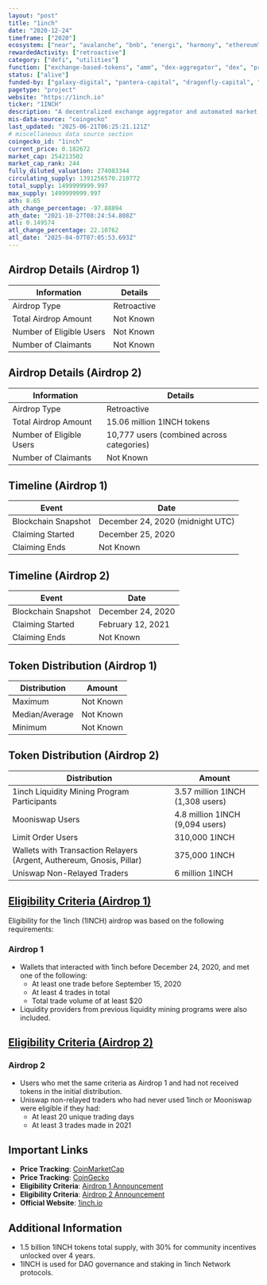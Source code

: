 ```yaml
---
layout: "post"
title: "1inch"
date: "2020-12-24"
timeframe: ["2020"]
ecosystem: ["near", "avalanche", "bnb", "energi", "harmony", "ethereum", "polygon"]
rewardedActivity: ["retroactive"]
category: ["defi", "utilities"]
function: ["exchange-based-tokens", "amm", "dex-aggregator", "dex", "protocol", "decentralized-finance"]
status: ["alive"]
funded-by: ["galaxy-digital", "pantera-capital", "dragonfly-capital", "ftx", "blockchain-capital", "alameda-research", "yzi-labs"]
pagetype: "project"
website: "https://1inch.io"
ticker: "1INCH"
description: "A decentralized exchange aggregator and automated market maker (AMM) that sources liquidity from various exchanges to offer users the best swap rates."
mis-data-source: "coingecko"
last_updated: "2025-06-21T06:25:21.121Z"
# miscellaneous data source section
coingecko_id: "1inch"
current_price: 0.182672
market_cap: 254213502
market_cap_rank: 244
fully_diluted_valuation: 274083344
circulating_supply: 1391256570.210772
total_supply: 1499999999.997
max_supply: 1499999999.997
ath: 8.65
ath_change_percentage: -97.88894
ath_date: "2021-10-27T08:24:54.808Z"
atl: 0.149574
atl_change_percentage: 22.10762
atl_date: "2025-04-07T07:05:53.693Z"
---
```


## Airdrop Details (Airdrop 1)

| Information              | Details     |
| ------------------------ | ----------- |
| Airdrop Type             | Retroactive |
| Total Airdrop Amount     | Not Known   |
| Number of Eligible Users | Not Known   |
| Number of Claimants      | Not Known   |

## Airdrop Details (Airdrop 2)

| Information              | Details                                   |
| ------------------------ | ----------------------------------------- |
| Airdrop Type             | Retroactive                               |
| Total Airdrop Amount     | 15.06 million 1INCH tokens                |
| Number of Eligible Users | 10,777 users (combined across categories) |
| Number of Claimants      | Not Known                                 |

## Timeline (Airdrop 1)

| Event               | Date                             |
| ------------------- | -------------------------------- |
| Blockchain Snapshot | December 24, 2020 (midnight UTC) |
| Claiming Started    | December 25, 2020                |
| Claiming Ends       | Not Known                        |

## Timeline (Airdrop 2)

| Event               | Date              |
| ------------------- | ----------------- |
| Blockchain Snapshot | December 24, 2020 |
| Claiming Started    | February 12, 2021 |
| Claiming Ends       | Not Known         |

## Token Distribution (Airdrop 1)

| Distribution   | Amount    |
| -------------- | --------- |
| Maximum        | Not Known |
| Median/Average | Not Known |
| Minimum        | Not Known |

## Token Distribution (Airdrop 2)

| Distribution                                                          | Amount                           |
| --------------------------------------------------------------------- | -------------------------------- |
| 1inch Liquidity Mining Program Participants                           | 3.57 million 1INCH (1,308 users) |
| Mooniswap Users                                                       | 4.8 million 1INCH (9,094 users)  |
| Limit Order Users                                                     | 310,000 1INCH                    |
| Wallets with Transaction Relayers (Argent, Authereum, Gnosis, Pillar) | 375,000 1INCH                    |
| Uniswap Non-Relayed Traders                                           | 6 million 1INCH                  |

## [Eligibility Criteria (Airdrop 1)](https://blog.1inch.io/1inch-token-is-released/)

Eligibility for the 1inch (1INCH) airdrop was based on the following requirements:

### Airdrop 1
- Wallets that interacted with 1inch before December 24, 2020, and met one of the following:
  - At least one trade before September 15, 2020
  - At least 4 trades in total
  - Total trade volume of at least $20
- Liquidity providers from previous liquidity mining programs were also included.

## [Eligibility Criteria (Airdrop 2)](https://blog.1inch.io/1inch-foundation-distributes-more-1inch-tokens/)

### Airdrop 2
- Users who met the same criteria as Airdrop 1 and had not received tokens in the initial distribution.
- Uniswap non-relayed traders who had never used 1inch or Mooniswap were eligible if they had:
  - At least 20 unique trading days
  - At least 3 trades made in 2021

## Important Links

- **Price Tracking**: [CoinMarketCap](https://coinmarketcap.com/currencies/1inch/)
- **Price Tracking**: [CoinGecko](https://www.coingecko.com/en/coins/1inch/)
- **Eligibility Criteria**: [Airdrop 1 Announcement](https://blog.1inch.io/1inch-token-is-released/)
- **Eligibility Criteria**: [Airdrop 2 Announcement](https://blog.1inch.io/1inch-foundation-distributes-more-1inch-tokens/)
- **Official Website**: [1inch.io](https://1inch.io)

## Additional Information

- 1.5 billion 1INCH tokens total supply, with 30% for community incentives unlocked over 4 years.
- 1INCH is used for DAO governance and staking in 1inch Network protocols.
